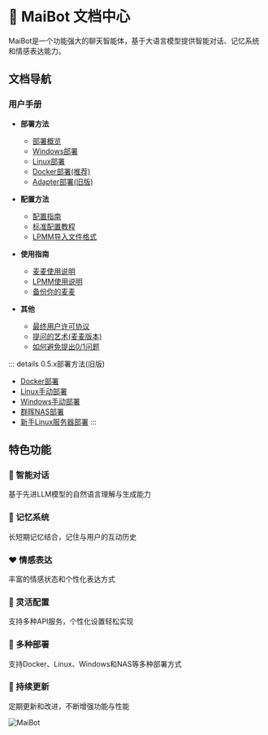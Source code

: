 # 📄 MaiBot 文档中心

MaiBot是一个功能强大的聊天智能体，基于大语言模型提供智能对话、记忆系统和情感表达能力。

## 文档导航

### 用户手册

- **部署方法**
  - [部署概览](/manual/deployment/)
  - [Windows部署](/manual/deployment/mmc_deploy_windows)
  - [Linux部署](/manual/deployment/mmc_deploy_linux)
  - [Docker部署(推荐)](/manual/deployment/mmc_deploy_docker)
  - [Adapter部署(旧版)](/manual/deployment/old/mmc_deploy_windows_old)

- **配置方法**
  - [配置指南](/manual/configuration/)
  - [标准配置教程](/manual/configuration/configuration_standard)
  - [LPMM导入文件格式](/manual/configuration/lpmm_knowledge_template)

- **使用指南**
  - [麦麦使用说明](/manual/usage/)
  - [LPMM使用说明](/manual/usage/lpmm)
  - [备份你的麦麦](/manual/usage/backup)

- **其他**
  - [最终用户许可协议](/manual/other/EULA)
  - [提问的艺术(麦麦版本)](/manual/other/ask_art)
  - [如何避免提出0/1问题](/manual/other/questions-with-yes-or-no-answers)

::: details 0.5.x部署方法(旧版)
  - [Docker部署](/manual/deployment/old/docker_deploy)
  - [Linux手动部署](/manual/deployment/old/manual_deploy_linux)
  - [Windows手动部署](/manual/deployment/old/manual_deploy_windows)
  - [群晖NAS部署](/manual/deployment/old/synology_deploy)
  - [新手Linux服务器部署](/manual/deployment/old/linux_deploy_guide_for_beginners)
:::
## 特色功能

<div class="features">
  <div class="feature">
    <h3>🧠 智能对话</h3>
    <p>基于先进LLM模型的自然语言理解与生成能力</p>
  </div>
  <div class="feature">
    <h3>💾 记忆系统</h3>
    <p>长短期记忆结合，记住与用户的互动历史</p>
  </div>
  <div class="feature">
    <h3>❤️ 情感表达</h3>
    <p>丰富的情感状态和个性化表达方式</p>
  </div>
  <div class="feature">
    <h3>🔧 灵活配置</h3>
    <p>支持多种API服务，个性化设置轻松实现</p>
  </div>
  <div class="feature">
    <h3>🚢 多种部署</h3>
    <p>支持Docker、Linux、Windows和NAS等多种部署方式</p>
  </div>
  <div class="feature">
    <h3>🔄 持续更新</h3>
    <p>定期更新和改进，不断增强功能与性能</p>
  </div>
</div>

![MaiBot](/avatars/MaiM.png)
